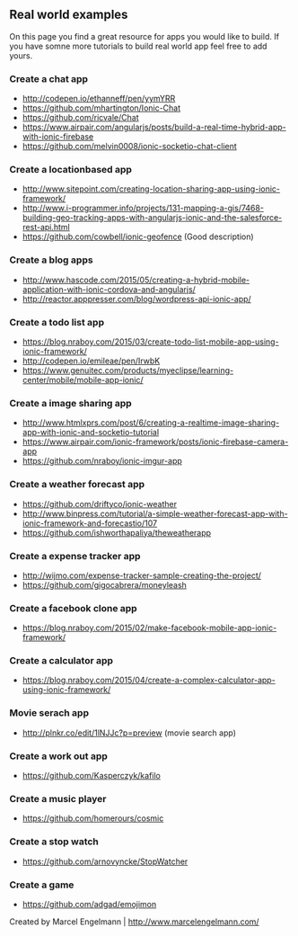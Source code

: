 ## Real world examples

On this page you find a great resource for apps you would like to build. If you have somne more tutorials to build real world app feel free to add yours.

### Create a chat app
* http://codepen.io/ethanneff/pen/yymYRR
* https://github.com/mhartington/Ionic-Chat
* https://github.com/ricvale/Chat
* https://www.airpair.com/angularjs/posts/build-a-real-time-hybrid-app-with-ionic-firebase
* https://github.com/melvin0008/ionic-socketio-chat-client

### Create a locationbased app
* http://www.sitepoint.com/creating-location-sharing-app-using-ionic-framework/
* http://www.i-programmer.info/projects/131-mapping-a-gis/7468-building-geo-tracking-apps-with-angularjs-ionic-and-the-salesforce-rest-api.html
* https://github.com/cowbell/ionic-geofence (Good description)

### Create a blog apps
* http://www.hascode.com/2015/05/creating-a-hybrid-mobile-application-with-ionic-cordova-and-angularjs/
* http://reactor.apppresser.com/blog/wordpress-api-ionic-app/

### Create a todo list app
* https://blog.nraboy.com/2015/03/create-todo-list-mobile-app-using-ionic-framework/
* http://codepen.io/emileae/pen/IrwbK
* https://www.genuitec.com/products/myeclipse/learning-center/mobile/mobile-app-ionic/

### Create a image sharing app
* http://www.htmlxprs.com/post/6/creating-a-realtime-image-sharing-app-with-ionic-and-socketio-tutorial
* https://www.airpair.com/ionic-framework/posts/ionic-firebase-camera-app
* https://github.com/nraboy/ionic-imgur-app

### Create a weather forecast app
* https://github.com/driftyco/ionic-weather
* http://www.binpress.com/tutorial/a-simple-weather-forecast-app-with-ionic-framework-and-forecastio/107
* https://github.com/ishworthapaliya/theweatherapp

### Create a expense tracker app
* http://wijmo.com/expense-tracker-sample-creating-the-project/
* https://github.com/gigocabrera/moneyleash

### Create a facebook clone app
* https://blog.nraboy.com/2015/02/make-facebook-mobile-app-ionic-framework/

### Create a calculator app
* https://blog.nraboy.com/2015/04/create-a-complex-calculator-app-using-ionic-framework/

### Movie serach app
* http://plnkr.co/edit/1lNJJc?p=preview (movie search app)

### Create a work out app
* https://github.com/Kasperczyk/kafilo

### Create a music player
* https://github.com/homerours/cosmic

### Create a stop watch
* https://github.com/arnovyncke/StopWatcher

### Create a game 
* https://github.com/adgad/emojimon

Created by Marcel Engelmann | http://www.marcelengelmann.com/
